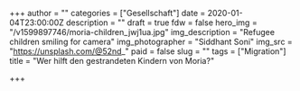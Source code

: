 +++
author = ""
categories = ["Gesellschaft"]
date = 2020-01-04T23:00:00Z
description = ""
draft = true
fdw = false
hero_img = "/v1599897746/moria-children_jwj1ua.jpg"
img_description = "Refugee children smiling for camera"
img_photographer = "Siddhant Soni"
img_src = "https://unsplash.com/@52nd_"
paid = false
slug = ""
tags = ["Migration"]
title = "Wer hilft den gestrandeten Kindern von Moria?"

+++
